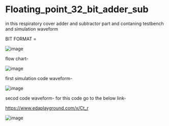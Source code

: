 # Floating_point_32_bit_adder_sub

in this respiratory cover adder and subtractor part  and contaning testbench and simulation waveform

BIT FORMAT = 


![image](https://user-images.githubusercontent.com/72481400/102759050-998acd80-4399-11eb-8dc0-70e8b93ecc81.png)


flow chart-

![image](https://user-images.githubusercontent.com/72481400/102757495-6c3d2000-4397-11eb-9855-6bc5491f1513.png)







first simulation code waveform-

![image](https://user-images.githubusercontent.com/72481400/102757191-f5078c00-4396-11eb-8eb5-26d8c65c7e31.png)

secod code waveform- for this code go to the  below link- 

https://www.edaplayground.com/x/Ct_r

![image](https://user-images.githubusercontent.com/72481400/102757232-03ee3e80-4397-11eb-93a3-8a39683d5988.png)
